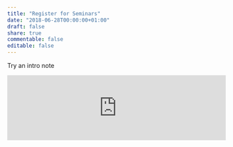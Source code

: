 ```yaml
---
title: "Register for Seminars"
date: "2018-06-28T00:00:00+01:00"
draft: false
share: true
commentable: false
editable: false
---
```


Try an intro note

<script type="text/javascript" src="https://nettskjema.no/static/js/external-embedding.js"></script><iframe class="nettskjema-iframe" src="https://nettskjema.no/a/168275?embed=1" title="RE: Presentations Registration" frameborder="0" width="100%">If you can read this, your browser does not support iframes.</iframe>
